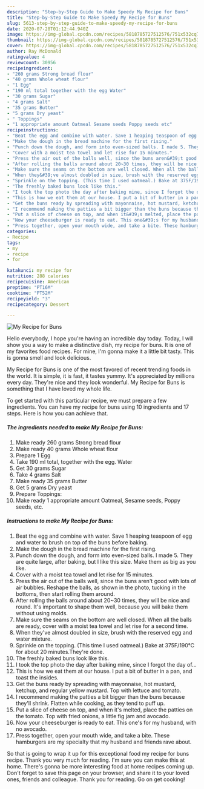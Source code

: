 ```yaml
---
description: "Step-by-Step Guide to Make Speedy My Recipe for Buns"
title: "Step-by-Step Guide to Make Speedy My Recipe for Buns"
slug: 5613-step-by-step-guide-to-make-speedy-my-recipe-for-buns
date: 2020-07-28T01:12:44.940Z
image: https://img-global.cpcdn.com/recipes/5818785727512576/751x532cq70/my-recipe-for-buns-recipe-main-photo.jpg
thumbnail: https://img-global.cpcdn.com/recipes/5818785727512576/751x532cq70/my-recipe-for-buns-recipe-main-photo.jpg
cover: https://img-global.cpcdn.com/recipes/5818785727512576/751x532cq70/my-recipe-for-buns-recipe-main-photo.jpg
author: Ray McDonald
ratingvalue: 4
reviewcount: 30956
recipeingredient:
- "260 grams Strong bread flour"
- "40 grams Whole wheat flour"
- "1 Egg"
- "190 ml total together with the egg Water"
- "30 grams Sugar"
- "4 grams Salt"
- "35 grams Butter"
- "5 grams Dry yeast"
- " Toppings"
- "1 appropriate amount Oatmeal Sesame seeds Poppy seeds etc"
recipeinstructions:
- "Beat the egg and combine with water. Save 1 heaping teaspoon of egg and water to brush on top of the buns before baking."
- "Make the dough in the bread machine for the first rising."
- "Punch down the dough, and form into even-sized balls. I made 5. They are quite large, after baking, but I like this size. Make them as big as you like."
- "Cover with a moist tea towel and let rise for 15 minutes."
- "Press the air out of the balls well, since the buns aren&#39;t good with lots of air bubbles. Reshape the balls, as shown in the photo, tucking in the bottoms, then start rolling them around."
- "After rolling the balls around about 20~30 times, they will be nice and round. It&#39;s important to shape them well, because you will bake them without using molds."
- "Make sure the seams on the bottom are well closed. When all the balls are ready, cover with a moist tea towel and let rise for a second time."
- "When they&#39;ve almost doubled in size, brush with the reserved egg and water mixture."
- "Sprinkle on the topping. (This time I used oatmeal.) Bake at 375F/190℃ for about 20 minutes.They&#39;re done."
- "The freshly baked buns look like this."
- "I took the top photo the day after baking mine, since I forgot the day of..."
- "This is how we eat them at our house. I put a bit of butter in a pan, and toast the insides."
- "Get the buns ready by spreading with mayonnaise, hot mustard, ketchup, and regular yellow mustard. Top with lettuce and tomato."
- "I recommend making the patties a bit bigger than the buns because they&#39;ll shrink. Flatten while cooking, as they tend to puff up."
- "Put a slice of cheese on top, and when it&#39;s melted, place the patties on the tomato. Top with fried onions, a little fig jam and avocado."
- "Now your cheeseburger is ready to eat. This one&#39;s for my husband, with no avocado."
- "Press together, open your mouth wide, and take a bite. These hamburgers are my specialty that my husband and friends rave about."
categories:
- Recipe
tags:
- my
- recipe
- for

katakunci: my recipe for 
nutrition: 288 calories
recipecuisine: American
preptime: "PT16M"
cooktime: "PT52M"
recipeyield: "3"
recipecategory: Dessert

---
```



![My Recipe for Buns](https://img-global.cpcdn.com/recipes/5818785727512576/751x532cq70/my-recipe-for-buns-recipe-main-photo.jpg)

Hello everybody, I hope you're having an incredible day today. Today, I will show you a way to make a distinctive dish, my recipe for buns. It is one of my favorites food recipes. For mine, I'm gonna make it a little bit tasty. This is gonna smell and look delicious.



My Recipe for Buns is one of the most favored of recent trending foods in the world. It is simple, it is fast, it tastes yummy. It's appreciated by millions every day. They're nice and they look wonderful. My Recipe for Buns is something that I have loved my whole life.


To get started with this particular recipe, we must prepare a few ingredients. You can have my recipe for buns using 10 ingredients and 17 steps. Here is how you can achieve that.

<!--inarticleads1-->

##### The ingredients needed to make My Recipe for Buns:

1. Make ready 260 grams Strong bread flour
1. Make ready 40 grams Whole wheat flour
1. Prepare 1 Egg
1. Take 190 ml total, together with the egg. Water
1. Get 30 grams Sugar
1. Take 4 grams Salt
1. Make ready 35 grams Butter
1. Get 5 grams Dry yeast
1. Prepare  Toppings:
1. Make ready 1 appropriate amount Oatmeal, Sesame seeds, Poppy seeds, etc.




<!--inarticleads2-->

##### Instructions to make My Recipe for Buns:

1. Beat the egg and combine with water. Save 1 heaping teaspoon of egg and water to brush on top of the buns before baking.
1. Make the dough in the bread machine for the first rising.
1. Punch down the dough, and form into even-sized balls. I made 5. They are quite large, after baking, but I like this size. Make them as big as you like.
1. Cover with a moist tea towel and let rise for 15 minutes.
1. Press the air out of the balls well, since the buns aren&#39;t good with lots of air bubbles. Reshape the balls, as shown in the photo, tucking in the bottoms, then start rolling them around.
1. After rolling the balls around about 20~30 times, they will be nice and round. It&#39;s important to shape them well, because you will bake them without using molds.
1. Make sure the seams on the bottom are well closed. When all the balls are ready, cover with a moist tea towel and let rise for a second time.
1. When they&#39;ve almost doubled in size, brush with the reserved egg and water mixture.
1. Sprinkle on the topping. (This time I used oatmeal.) Bake at 375F/190℃ for about 20 minutes.They&#39;re done.
1. The freshly baked buns look like this.
1. I took the top photo the day after baking mine, since I forgot the day of...
1. This is how we eat them at our house. I put a bit of butter in a pan, and toast the insides.
1. Get the buns ready by spreading with mayonnaise, hot mustard, ketchup, and regular yellow mustard. Top with lettuce and tomato.
1. I recommend making the patties a bit bigger than the buns because they&#39;ll shrink. Flatten while cooking, as they tend to puff up.
1. Put a slice of cheese on top, and when it&#39;s melted, place the patties on the tomato. Top with fried onions, a little fig jam and avocado.
1. Now your cheeseburger is ready to eat. This one&#39;s for my husband, with no avocado.
1. Press together, open your mouth wide, and take a bite. These hamburgers are my specialty that my husband and friends rave about.




So that is going to wrap it up for this exceptional food my recipe for buns recipe. Thank you very much for reading. I'm sure you can make this at home. There's gonna be more interesting food at home recipes coming up. Don't forget to save this page on your browser, and share it to your loved ones, friends and colleague. Thank you for reading. Go on get cooking!
